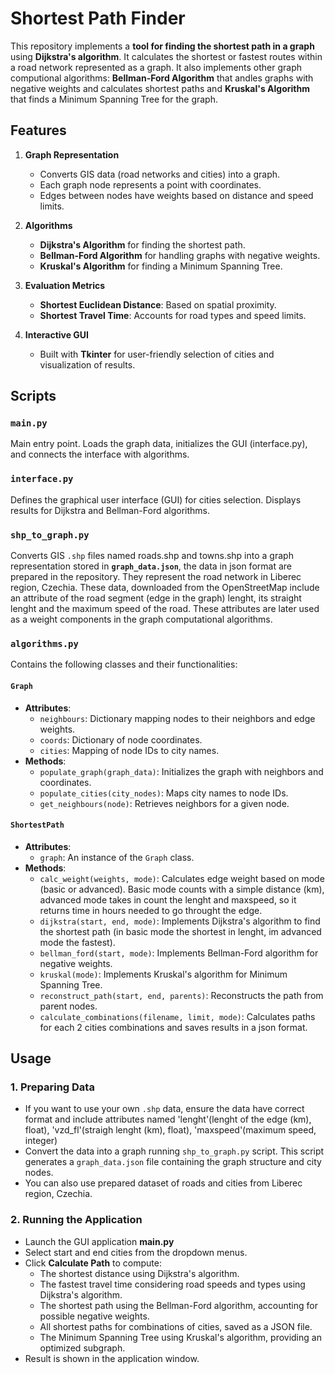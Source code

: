 # Shortest Path Finder

This repository implements a **tool for finding the shortest path in a graph** using **Dijkstra's algorithm**. It calculates the shortest or fastest routes within a road network represented as a graph.
It also implements other graph computional algorithms: **Bellman-Ford Algorithm** that andles graphs with negative weights and calculates shortest paths and **Kruskal's Algorithm** that finds a Minimum Spanning Tree for the graph.

## Features

1. **Graph Representation**
   - Converts GIS data (road networks and cities) into a graph.
   - Each graph node represents a point with coordinates.
   - Edges between nodes have weights based on distance and speed limits.

2. **Algorithms**
   - **Dijkstra's Algorithm** for finding the shortest path.
   - **Bellman-Ford Algorithm** for handling graphs with negative weights.
   - **Kruskal's Algorithm** for finding a Minimum Spanning Tree.

3. **Evaluation Metrics**
   - **Shortest Euclidean Distance**: Based on spatial proximity.
   - **Shortest Travel Time**: Accounts for road types and speed limits.

4. **Interactive GUI**
   - Built with **Tkinter** for user-friendly selection of cities and visualization of results.

  ## Scripts

### `main.py`
Main entry point. Loads the graph data, initializes the GUI (interface.py), and connects the interface with algorithms.

### `interface.py`
Defines the graphical user interface (GUI) for cities selection. Displays results for Dijkstra and Bellman-Ford algorithms.

### `shp_to_graph.py`
Converts GIS `.shp` files named roads.shp and towns.shp into a graph representation stored in **`graph_data.json`**, the data in json format are prepared in the repository. They represent the road network in Liberec region, Czechia. These data, downloaded from the OpenStreetMap include an attribute of the road segment (edge in the graph) lenght, its straight lenght and the maximum speed of the road. These attributes are later used as a weight components in the graph computational algorithms.

### `algorithms.py`
Contains the following classes and their functionalities:
#### `Graph`
   - **Attributes**:
     - `neighbours`: Dictionary mapping nodes to their neighbors and edge weights.
     - `coords`: Dictionary of node coordinates.
     - `cities`: Mapping of node IDs to city names.
   - **Methods**:
     - `populate_graph(graph_data)`: Initializes the graph with neighbors and coordinates.
     - `populate_cities(city_nodes)`: Maps city names to node IDs.
     - `get_neighbours(node)`: Retrieves neighbors for a given node.

#### `ShortestPath`
   - **Attributes**:
     - `graph`: An instance of the `Graph` class.
   - **Methods**:
     - `calc_weight(weights, mode)`: Calculates edge weight based on mode (basic or advanced). Basic mode counts with a simple distance (km), advanced mode takes in count the lenght and maxspeed, so it returns time in hours needed to go throught the edge.
     - `dijkstra(start, end, mode)`: Implements Dijkstra's algorithm to find the shortest path (in basic mode the shortest in lenght, im advanced mode the fastest).
     - `bellman_ford(start, mode)`: Implements Bellman-Ford algorithm for negative weights.
     - `kruskal(mode)`: Implements Kruskal's algorithm for Minimum Spanning Tree.
     - `reconstruct_path(start, end, parents)`: Reconstructs the path from parent nodes.
     - `calculate_combinations(filename, limit, mode)`: Calculates paths for each 2 cities combinations and saves results in a json format.

## Usage

### 1. Preparing Data

- If you want to use your own `.shp` data, ensure the data have correct format and include attributes named 'lenght'(lenght of the edge (km), float), 'vzd_fl'(straigh lenght (km), float), 'maxspeed'(maximum speed, integer)
- Convert the data into a graph running `shp_to_graph.py` script. This script generates a `graph_data.json` file containing the graph structure and city nodes.
- You can also use prepared dataset of roads and cities from Liberec region, Czechia.

### 2. Running the Application

- Launch the GUI application **main.py**
- Select start and end cities from the dropdown menus.
- Click **Calculate Path** to compute:
  - The shortest distance using Dijkstra's algorithm.
  - The fastest travel time considering road speeds and types using Dijkstra's algorithm.
  - The shortest path using the Bellman-Ford algorithm, accounting for possible negative weights.
  - All shortest paths for combinations of cities, saved as a JSON file.
  - The Minimum Spanning Tree using Kruskal's algorithm, providing an optimized subgraph.
- Result is shown in the application window.
